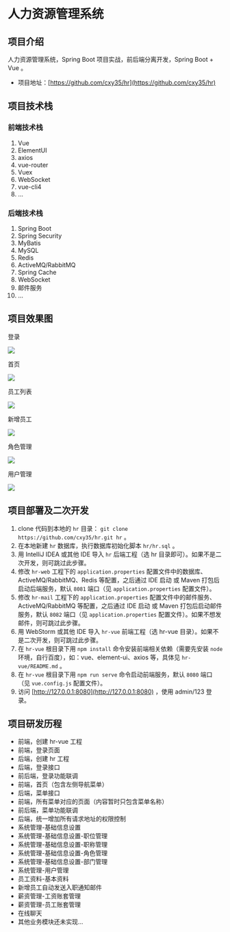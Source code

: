 # 人力资源管理系统

## 项目介绍

人力资源管理系统，Spring Boot 项目实战，前后端分离开发，Spring Boot + Vue 。

- 项目地址：[https://github.com/cxy35/hr](https://github.com/cxy35/hr)

## 项目技术栈

### 前端技术栈

1. Vue
2. ElementUI
3. axios
4. vue-router
5. Vuex
6. WebSocket
7. vue-cli4
8. ...

### 后端技术栈

1. Spring Boot
2. Spring Security
3. MyBatis
4. MySQL
5. Redis
6. ActiveMQ/RabbitMQ
7. Spring Cache
8. WebSocket
9. 邮件服务
10. ...

## 项目效果图

登录

![](https://oscimg.oschina.net/oscnet/up-f1bb1a9dcf69435da89054fd98a91bf0f6c.png)

首页

![](https://oscimg.oschina.net/oscnet/up-bf28b202417cb2040b8a9ed1854788a423a.png)

员工列表

![](https://oscimg.oschina.net/oscnet/up-05405d2c04606aaff686d277f9f16ba7b4b.png)

新增员工

![](https://oscimg.oschina.net/oscnet/up-98df569bad73ce4ef4fe32b9b606a7e21ef.png)

角色管理

![](https://oscimg.oschina.net/oscnet/up-4e9c51fe334994c728a0e4d4e8f0e6c9963.png)

用户管理

![](https://oscimg.oschina.net/oscnet/up-9958c4977b05d2ef529413c0ebd5a9376ce.png)

## 项目部署及二次开发

1. clone 代码到本地的 `hr` 目录： `git clone https://github.com/cxy35/hr.git hr` 。
2. 在本地新建 `hr` 数据库，执行数据库初始化脚本 `hr/hr.sql` 。
3. 用 IntelliJ IDEA 或其他 IDE 导入 `hr` 后端工程（选 hr 目录即可）。如果不是二次开发，则可跳过此步骤。
4. 修改 `hr-web` 工程下的 `application.properties` 配置文件中的数据库、ActiveMQ/RabbitMQ、Redis 等配置，之后通过 IDE 启动 或 Maven 打包后启动后端服务，默认 `8081` 端口（见 `application.properties` 配置文件）。
5. 修改 `hr-mail` 工程下的 `application.properties` 配置文件中的邮件服务、ActiveMQ/RabbitMQ 等配置，之后通过 IDE 启动 或 Maven 打包后启动邮件服务，默认 `8082` 端口（见 `application.properties` 配置文件）。如果不想发邮件，则可跳过此步骤。
6. 用 WebStorm 或其他 IDE 导入 `hr-vue` 前端工程（选 hr-vue 目录）。如果不是二次开发，则可跳过此步骤。
7. 在 `hr-vue` 根目录下用 `npm install` 命令安装前端相关依赖（需要先安装 `node` 环境，自行百度），如：vue、element-ui、axios 等，具体见 `hr-vue/README.md` 。
8. 在 `hr-vue` 根目录下用 `npm run serve` 命令启动前端服务，默认 `8080` 端口（见 `vue.config.js` 配置文件）。
9. 访问 [http://127.0.0.1:8080](http://127.0.0.1:8080) ，使用 admin/123 登录。

## 项目研发历程

- 前端，创建 hr-vue 工程
- 前端，登录页面
- 后端，创建 hr 工程
- 后端，登录接口
- 前后端，登录功能联调
- 前端，首页（包含左侧导航菜单）
- 后端，菜单接口
- 前端，所有菜单对应的页面（内容暂时只包含菜单名称）
- 前后端，菜单功能联调
- 后端，统一增加所有请求地址的权限控制
- 系统管理-基础信息设置
- 系统管理-基础信息设置-职位管理
- 系统管理-基础信息设置-职称管理
- 系统管理-基础信息设置-角色管理
- 系统管理-基础信息设置-部门管理
- 系统管理-用户管理
- 员工资料-基本资料
- 新增员工自动发送入职通知邮件
- 薪资管理-工资账套管理
- 薪资管理-员工账套管理
- 在线聊天
- 其他业务模块还未实现...